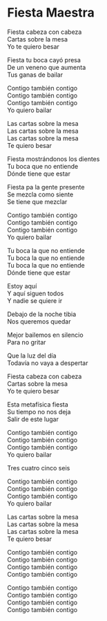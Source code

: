 # Fiesta Maestra  

Fiesta cabeza con cabeza  
Cartas sobre la mesa  
Yo te quiero besar  

Fiesta tu boca cayó presa  
De un veneno que aumenta  
Tus ganas de bailar  

Contigo también contigo  
Contigo también contigo  
Contigo también contigo  
Yo quiero bailar  

Las cartas sobre la mesa  
Las cartas sobre la mesa  
Las cartas sobre la mesa  
Te quiero besar  

Fiesta mostrándonos los dientes  
Tu boca que no entiende  
Dónde tiene que estar  

Fiesta pa la gente presente  
Se mezcla como siente  
Se tiene que mezclar  

Contigo también contigo  
Contigo también contigo  
Contigo también contigo  
Yo quiero bailar  

Tu boca la que no entiende  
Tu boca la que no entiende  
Tu boca la que no entiende  
Dónde tiene que estar  

Estoy aquí  
Y aquí siguen todos  
Y nadie se quiere ir  

Debajo de la noche tibia  
Nos queremos quedar  

Mejor bailemos en silencio  
Para no gritar  

Que la luz del día  
Todavía no vaya a despertar  

Fiesta cabeza con cabeza  
Cartas sobre la mesa  
Yo te quiero besar  

Esta metafísica fiesta  
Su tiempo no nos deja  
Salir de este lugar  

Contigo también contigo  
Contigo también contigo  
Contigo también contigo  
Yo quiero bailar  

Tres cuatro cinco seis  

Contigo también contigo  
Contigo también contigo  
Contigo también contigo  
Yo quiero bailar  

Las cartas sobre la mesa  
Las cartas sobre la mesa  
Las cartas sobre la mesa  
Te quiero besar  

Contigo también contigo  
Contigo también contigo  
Contigo también contigo  
Contigo también contigo  

Contigo también contigo  
Contigo también contigo  
Contigo también contigo  
Contigo también contigo  
